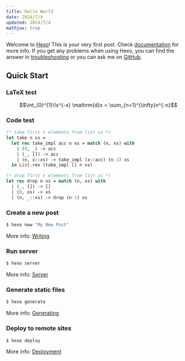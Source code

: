 ```yaml
---
title: Hello World
date: 2024/7/4
updated: 2024/7/4
mathjax: true
---
```

Welcome to [Hexo](https://hexo.io/)! This is your very first post. Check [documentation](https://hexo.io/docs/) for more info. If you get any problems when using Hexo, you can find the answer in [troubleshooting](https://hexo.io/docs/troubleshooting.html) or you can ask me on [GitHub](https://github.com/hexojs/hexo/issues).

## Quick Start

### LaTeX test

$$\int_{0}^{1}\!x^{-x} \mathrm{d}x = \sum_{n=1}^{\infty}n^{-n}$$

### Code test

```ocaml
(* take first n elements from list xs *)
let take n xs =
  let rec take_impl acc n xs = match (n, xs) with
    | (0, _) -> acc
    | (_, []) -> acc
    | (n, x::xs) -> take_impl (x::acc) (n-1) xs
  in List.rev (take_impl [] n xs)

(* drop first n elements from list xs *)
let rec drop n xs = match (n, xs) with
  | (_, []) -> []
  | (0, xs) -> xs
  | (n, _::xs) -> drop (n-1) xs
```

### Create a new post

``` bash
$ hexo new "My New Post"
```

More info: [Writing](https://hexo.io/docs/writing.html)

### Run server

``` bash
$ hexo server
```

More info: [Server](https://hexo.io/docs/server.html)

### Generate static files

``` bash
$ hexo generate
```

More info: [Generating](https://hexo.io/docs/generating.html)

### Deploy to remote sites

``` bash
$ hexo deploy
```

More info: [Deployment](https://hexo.io/docs/one-command-deployment.html)
